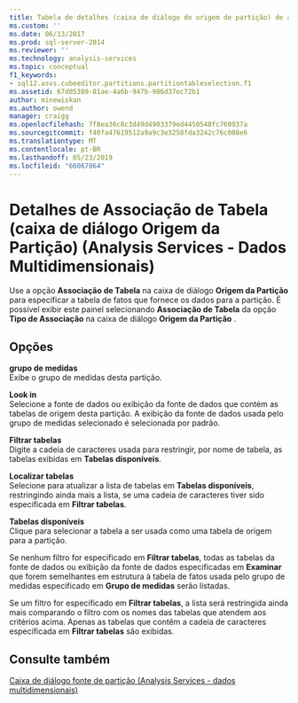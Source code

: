 ```yaml
---
title: Tabela de detalhes (caixa de diálogo de origem de partição) de associação (Analysis Services - dados multidimensionais) | Microsoft Docs
ms.custom: ''
ms.date: 06/13/2017
ms.prod: sql-server-2014
ms.reviewer: ''
ms.technology: analysis-services
ms.topic: conceptual
f1_keywords:
- sql12.asvs.cubeeditor.partitions.partitiontableselection.f1
ms.assetid: 67d05389-81ae-4a6b-947b-986d37ec72b1
author: minewiskan
ms.author: owend
manager: craigg
ms.openlocfilehash: 7f8ea36c8c3d49d4903379ed4450548fc760937a
ms.sourcegitcommit: f40fa47619512a9a9c3e3258fda3242c76c008e6
ms.translationtype: MT
ms.contentlocale: pt-BR
ms.lasthandoff: 05/23/2019
ms.locfileid: "66067864"
---
```

# <a name="table-binding-detail-partition-source-dialog-box-analysis-services---multidimensional-data"></a>Detalhes de Associação de Tabela (caixa de diálogo Origem da Partição) (Analysis Services - Dados Multidimensionais)
  Use a opção **Associação de Tabela** na caixa de diálogo **Origem da Partição** para especificar a tabela de fatos que fornece os dados para a partição. É possível exibir este painel selecionando **Associação de Tabela** da opção **Tipo de Associação** na caixa de diálogo **Origem da Partição** .  
  
## <a name="options"></a>Opções  
 **grupo de medidas**  
 Exibe o grupo de medidas desta partição.  
  
 **Look in**  
 Selecione a fonte de dados ou exibição da fonte de dados que contém as tabelas de origem desta partição. A exibição da fonte de dados usada pelo grupo de medidas selecionado é selecionada por padrão.  
  
 **Filtrar tabelas**  
 Digite a cadeia de caracteres usada para restringir, por nome de tabela, as tabelas exibidas em **Tabelas disponíveis**.  
  
 **Localizar tabelas**  
 Selecione para atualizar a lista de tabelas em **Tabelas disponíveis**, restringindo ainda mais a lista, se uma cadeia de caracteres tiver sido especificada em **Filtrar tabelas**.  
  
 **Tabelas disponíveis**  
 Clique para selecionar a tabela a ser usada como uma tabela de origem para a partição.  
  
 Se nenhum filtro for especificado em **Filtrar tabelas**, todas as tabelas da fonte de dados ou exibição da fonte de dados especificadas em **Examinar** que forem semelhantes em estrutura à tabela de fatos usada pelo grupo de medidas especificado em **Grupo de medidas** serão listadas.  
  
 Se um filtro for especificado em **Filtrar tabelas**, a lista será restringida ainda mais comparando o filtro com os nomes das tabelas que atendem aos critérios acima. Apenas as tabelas que contêm a cadeia de caracteres especificada em **Filtrar tabelas** são exibidas.  
  
## <a name="see-also"></a>Consulte também  
 [Caixa de diálogo fonte de partição &#40;Analysis Services - dados multidimensionais&#41;](partition-source-dialog-box-analysis-services-multidimensional-data.md)  
  
  
